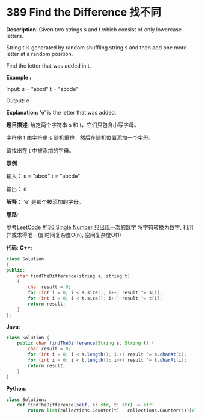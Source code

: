 # 389 Find the Difference 找不同

__Description__:
Given two strings s and t which consist of only lowercase letters.

String t is generated by random shuffling string s and then add one more letter at a random position.

Find the letter that was added in t.

**Example :**

Input:
s = "abcd"
t = "abcde"

Output:
e

__Explanation:__
'e' is the letter that was added.

__题目描述__:
给定两个字符串 s 和 t，它们只包含小写字母。

字符串 t 由字符串 s 随机重排，然后在随机位置添加一个字母。

请找出在 t 中被添加的字母。

**示例 :**

输入：
s = "abcd"
t = "abcde"

输出：
e

__解释：__
'e' 是那个被添加的字母。

__思路__:

参考[LeetCode #136 Single Number 只出现一次的数字](https://www.jianshu.com/p/d8050ac9d91d)
将字符转换为数字, 利用异或求得唯一值
时间复杂度O(n), 空间复杂度O(1)

__代码__:
__C++__:

```C++
class Solution 
{
public:
    char findTheDifference(string s, string t) 
    {
        char result = 0;
        for (int i = 0; i < s.size(); i++) result ^= s[i];
        for (int i = 0; i < t.size(); i++) result ^= t[i];
        return result;
    }
};
```

__Java__:

```Java
class Solution {
    public char findTheDifference(String s, String t) {
        char result = 0;
        for (int i = 0; i < s.length(); i++) result ^= s.charAt(i);
        for (int i = 0; i < t.length(); i++) result ^= t.charAt(i);
        return result;
    }
}
```

__Python__:

```Python
class Solution:
    def findTheDifference(self, s: str, t: str) -> str:
        return list(collections.Counter(t) - collections.Counter(s))[0]
```
